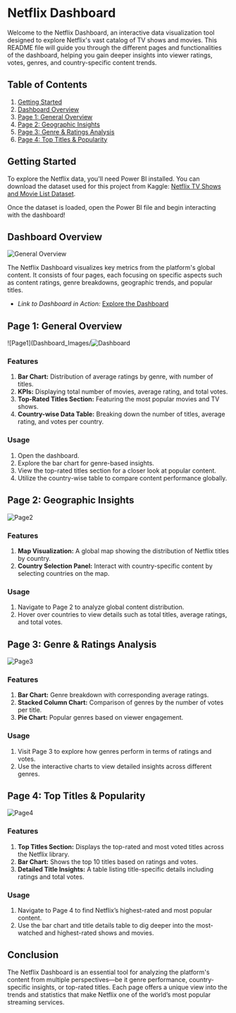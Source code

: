 # Netflix Dashboard

Welcome to the Netflix Dashboard, an interactive data visualization tool designed to explore Netflix's vast catalog of TV shows and movies. This README file will guide you through the different pages and functionalities of the dashboard, helping you gain deeper insights into viewer ratings, votes, genres, and country-specific content trends.

## Table of Contents
1. [Getting Started](#getting-started)
2. [Dashboard Overview](#dashboard-overview)
3. [Page 1: General Overview](#page-1-overview)
4. [Page 2: Geographic Insights](#page-2-geographic-insights)
5. [Page 3: Genre & Ratings Analysis](#page-3-genre-ratings-analysis)
6. [Page 4: Top Titles & Popularity](#page-4-top-titles-popularity)

## Getting Started<a name="getting-started"></a>

To explore the Netflix data, you'll need Power BI installed. You can download the dataset used for this project from Kaggle: [Netflix TV Shows and Movie List Dataset](https://www.kaggle.com/datasets/snehaanbhawal/netflix-tv-shows-and-movie-list). 

Once the dataset is loaded, open the Power BI file and begin interacting with the dashboard!

## Dashboard Overview<a name="dashboard-overview"></a>

![General Overview](Dashboard_Images/1.png)

The Netflix Dashboard visualizes key metrics from the platform's global content. It consists of four pages, each focusing on specific aspects such as content ratings, genre breakdowns, geographic trends, and popular titles.

- *Link to Dashboard in Action:* [Explore the Dashboard](https://www.novypro.com/project/netflix-dashboard)

## Page 1: General Overview<a name="page-1-overview"></a>

![Page1](Dashboard_Images/![Dashboard](https://github.com/user-attachments/assets/f36d53ae-5eb6-41e0-92c7-23cbaa821ee9)

### Features

1. **Bar Chart:** Distribution of average ratings by genre, with number of titles.
2. **KPIs:** Displaying total number of movies, average rating, and total votes.
3. **Top-Rated Titles Section:** Featuring the most popular movies and TV shows.
4. **Country-wise Data Table:** Breaking down the number of titles, average rating, and votes per country.

### Usage

1. Open the dashboard.
2. Explore the bar chart for genre-based insights.
3. View the top-rated titles section for a closer look at popular content.
4. Utilize the country-wise table to compare content performance globally.

## Page 2: Geographic Insights<a name="page-2-geographic-insights"></a>

![Page2](Dashboard_Images/2.png)

### Features
1. **Map Visualization:** A global map showing the distribution of Netflix titles by country.
2. **Country Selection Panel:** Interact with country-specific content by selecting countries on the map.

### Usage
1. Navigate to Page 2 to analyze global content distribution.
2. Hover over countries to view details such as total titles, average ratings, and total votes.

## Page 3: Genre & Ratings Analysis<a name="page-3-genre-ratings-analysis"></a>

![Page3](Dashboard_Images/3.png)

### Features
1. **Bar Chart:** Genre breakdown with corresponding average ratings.
2. **Stacked Column Chart:** Comparison of genres by the number of votes per title.
3. **Pie Chart:** Popular genres based on viewer engagement.

### Usage
1. Visit Page 3 to explore how genres perform in terms of ratings and votes.
2. Use the interactive charts to view detailed insights across different genres.
  
## Page 4: Top Titles & Popularity<a name="page-4-top-titles-popularity"></a>

![Page4](Dashboard_Images/4.png)

### Features
1. **Top Titles Section:** Displays the top-rated and most voted titles across the Netflix library.
2. **Bar Chart:** Shows the top 10 titles based on ratings and votes.
3. **Detailed Title Insights:** A table listing title-specific details including ratings and total votes.

### Usage
1. Navigate to Page 4 to find Netflix’s highest-rated and most popular content.
2. Use the bar chart and title details table to dig deeper into the most-watched and highest-rated shows and movies.

## Conclusion

The Netflix Dashboard is an essential tool for analyzing the platform's content from multiple perspectives—be it genre performance, country-specific insights, or top-rated titles. Each page offers a unique view into the trends and statistics that make Netflix one of the world’s most popular streaming services.
